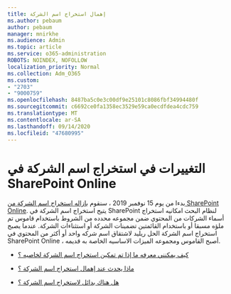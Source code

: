 ```yaml
---
title: إهمال استخراج اسم الشركة
ms.author: pebaum
author: pebaum
manager: mnirkhe
ms.audience: Admin
ms.topic: article
ms.service: o365-administration
ROBOTS: NOINDEX, NOFOLLOW
localization_priority: Normal
ms.collection: Adm_O365
ms.custom:
- "2703"
- "9000759"
ms.openlocfilehash: 8487ba5c0e3c00df9e25101c8086fbf34994480f
ms.sourcegitcommit: c6692ce0fa1358ec3529e59ca0ecdfdea4cdc759
ms.translationtype: MT
ms.contentlocale: ar-SA
ms.lasthandoff: 09/14/2020
ms.locfileid: "47680995"
---
```

# <a name="changes-to-company-name-extraction-in-sharepoint-online"></a>التغييرات في استخراج اسم الشركة في SharePoint Online

بدءا من يوم 15 نوفمبر 2019 ، سنقوم [بازاله استخراج اسم الشركة من SharePoint Online](https://docs.microsoft.com/sharepoint/changes-to-company-name-extraction-in-sharepoint-online). يتيح استخراج اسم الشركة في SharePoint لنظام البحث امكانيه استخراج أسماء الشركات من المحتوي ضمن مجموعه محدده من الشروط باستخدام قاموس تم ملؤه مسبقا أو باستخدام القائمتين تضمينات الشركة أو استثناءات الشركة. عندما يصبح استخراج اسم الشركة الحل ريليد لاشتقاق اسم شركه واحد أو أكثر من المحتوي في SharePoint Online ، أصبح القاموس ومجموعه الميزات الاساسيه الخاصة به قديمه.

- [كيف يمكنني معرفه ما إذا تم تمكين استخراج اسم الشركة لخاصيه ؟](https://docs.microsoft.com/sharepoint/changes-to-company-name-extraction-in-sharepoint-online#how-do-i-know-if-company-name-extraction-is-enabled-for-a-property)

- [ماذا يحدث عند إهمال استخراج اسم الشركة ؟](https://docs.microsoft.com/sharepoint/changes-to-company-name-extraction-in-sharepoint-online#what-happens-when-company-name-extraction-is-deprecated) 

- [هل هناك بدائل لاستخراج اسم الشركة ؟](https://docs.microsoft.com/sharepoint/changes-to-company-name-extraction-in-sharepoint-online#are-there-alternatives-to-company-name-extraction) 